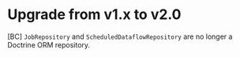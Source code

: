 # Upgrade from v1.x to v2.0

[BC] `JobRepository` and `ScheduledDataflowRepository` are no longer a Doctrine ORM repository.
